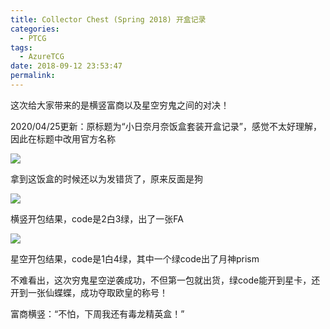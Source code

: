 ```yaml
---
title: Collector Chest (Spring 2018) 开盒记录
categories:
  - PTCG
tags:
  - AzureTCG
date: 2018-09-12 23:53:47
permalink: 
---
```

这次给大家带来的是横竖富商以及星空穷鬼之间的对决！

<!--more-->

2020/04/25更新：原标题为“小日奈月奈饭盒套装开盒记录”，感觉不太好理解，因此在标题中改用官方名称

![](https://raw.githubusercontent.com/oscarcx123/hexo_resource/master/img/ptcg_spring_2018_collector_chest_1.jpg)

拿到这饭盒的时候还以为发错货了，原来反面是狗

![](https://raw.githubusercontent.com/oscarcx123/hexo_resource/master/img/ptcg_spring_2018_collector_chest_2.jpg)

横竖开包结果，code是2白3绿，出了一张FA

![](https://raw.githubusercontent.com/oscarcx123/hexo_resource/master/img/ptcg_spring_2018_collector_chest_3.jpg)

星空开包结果，code是1白4绿，其中一个绿code出了月神prism

不难看出，这次穷鬼星空逆袭成功，不但第一包就出货，绿code能开到星卡，还开到一张仙蝶蝶，成功夺取欧皇的称号！

富商横竖：“不怕，下周我还有毒龙精英盒！”